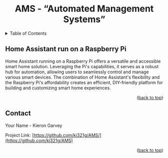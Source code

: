 <a name="readme-top"></a>
<!-- PROJECT SHIELDS -->
<!-- PROJECT LOGO -->
<div align="center">
  <h1 align="center">AMS - “Automated Management Systems”</h1>
<!--   <img src="readme/images/weathertop.png" alt="Logo">  -->
</div>
<!-- TABLE OF CONTENTS -->
<details>
  <summary>Table of Contents</summary>
  <ol>
    <li><a href="#Home-Assistant-run-on-a-Raspberry-Pi">Home Assistant run on a Raspberry Pi</a></li>
    <li><a href="#contact">Contact</a></li>
  </ol>
</details>

<!-- Home Assistant run on a Raspberry Pi -->
## Home Assistant run on a Raspberry Pi
Home Assistant running on a Raspberry Pi offers a versatile and accessible smart home solution. Leveraging the Pi's capabilities, it serves as a robust hub for automation, allowing users to seamlessly control and manage various smart devices. The combination of Home Assistant's flexibility and the Raspberry Pi's affordability creates an efficient, DIY-friendly platform for building and customizing smart home experiences.

<p align="right">(<a href="#readme-top">back to top</a>)</p>

<!-- CONTACT -->
## Contact
Your Name - Kieron Garvey

Project Link: [https://github.com/ki321g/AMS/](https://github.com/ki321g/AMS)

<p align="right">(<a href="#readme-top">back to top</a>)</p>



